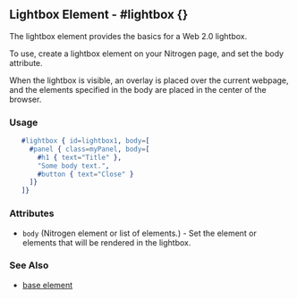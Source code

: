 

## Lightbox Element - #lightbox {}

  The lightbox element provides the basics for a Web 2.0 lightbox. 

  To use, create a lightbox element on your Nitrogen page, and set
  the body attribute.

  When the lightbox is visible, an overlay is placed over the current webpage,
  and the elements specified in the body are placed in the center of the browser.

### Usage

```erlang
   #lightbox { id=lightbox1, body=[
     #panel { class=myPanel, body=[
       #h1 { text="Title" },
       "Some body text.",
       #button { text="Close" }
     ]}
   ]}

```

### Attributes

   * `body` (Nitrogen element or list of elements.) - Set the element or elements that will be rendered in the lightbox.

### See Also

 *  [base element](./base.html)

 
